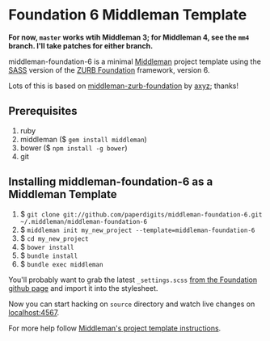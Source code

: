 # Foundation 6 Middleman Template

**For now, `master` works wtih Middleman 3; for Middleman 4, see the `mm4` branch. I'll take patches for either branch.**

middleman-foundation-6 is a minimal [Middleman](http://middlemanapp.com/) project template using the [SASS](http://sass-lang.com) version of the [ZURB Foundation](http://foundation.zurb.com) framework, version 6.

Lots of this is based on [middleman-zurb-foundation](https://github.com/axyz/middleman-zurb-foundation) by [axyz](http://twitter.com/axyz); thanks!

## Prerequisites

1. ruby
1. middleman ($ `gem install middleman`)
1. bower ($ `npm install -g bower`)
1. git

## Installing middleman-foundation-6 as a Middleman Template

1. $ `git clone git://github.com/paperdigits/middleman-foundation-6.git ~/.middleman/middleman-foundation-6`
1. $ `middleman init my_new_project --template=middleman-foundation-6`
1. $ `cd my_new_project`
1. $ `bower install`
1. $ `bundle install`
1. $ `bundle exec middleman`

You'll probably want to grab the latest `_settings.scss` [from the Foundation github page](https://raw.githubusercontent.com/zurb/foundation-sites/master/scss/settings/_settings.scss) and import it into the stylesheet.

Now you can start hacking on `source` directory and watch live changes on [localhost:4567](http://localhost:4567).

For more help follow [Middleman's project template instructions](http://middlemanapp.com/getting-started/welcome/).
